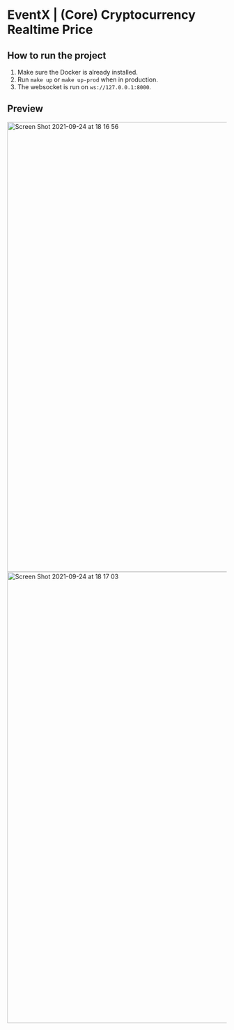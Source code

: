 # EventX | (Core) Cryptocurrency Realtime Price

## How to run the project
1. Make sure the Docker is already installed.
2. Run `make up` or `make up-prod` when in production.
3. The websocket is run on `ws://127.0.0.1:8000`.


## Preview

<img width="1033" alt="Screen Shot 2021-09-24 at 18 16 56" src="https://user-images.githubusercontent.com/22543134/134665979-ac4eed52-a2b3-4af0-9742-afa0e8622688.png">
<img width="1036" alt="Screen Shot 2021-09-24 at 18 17 03" src="https://user-images.githubusercontent.com/22543134/134665986-44b0e2e0-c87c-444d-95cc-de35ef0c31f4.png">
